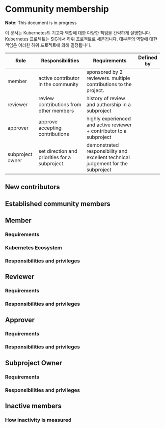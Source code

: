 # Community membership

**Note:** This document is in progress

이 문서는 Kubernetes의 기고자 역할에 대한 다양한 책임을 간략하게 설명합니다. Kubernetes 프로젝트는 SIG에서 하위 프로젝트로 세분됩니다. 대부분의 역할에 대한 책임은 이러한 하위 프로젝트에 의해 결정됩니다.

| Role | Responsibilities | Requirements | Defined by |
| -----| ---------------- | ------------ | -------|
| member | active contributor in the community | sponsored by 2 reviewers.  multiple contributions to the project. |
| reviewer | review contributions from other members | history of review and authorship in a subproject |
| approver | approve accepting contributions | highly experienced and active reviewer + contributor to a subproject |
| subproject owner | set direction and priorities for a subproject | demonstrated responsibility and excellent technical judgement for the subproject |


## New contributors

## Established community members

## Member

### Requirements

### Kubernetes Ecosystem

### Responsibilities and privileges

## Reviewer

### Requirements

### Responsibilities and privileges

## Approver

### Requirements

### Responsibilities and privileges

## Subproject Owner

### Requirements

### Responsibilities and privileges

## Inactive members

### How inactivity is measured
